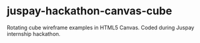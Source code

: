 # juspay-hackathon-canvas-cube
Rotating cube wireframe examples in HTML5 Canvas. Coded during Juspay internship hackathon.
